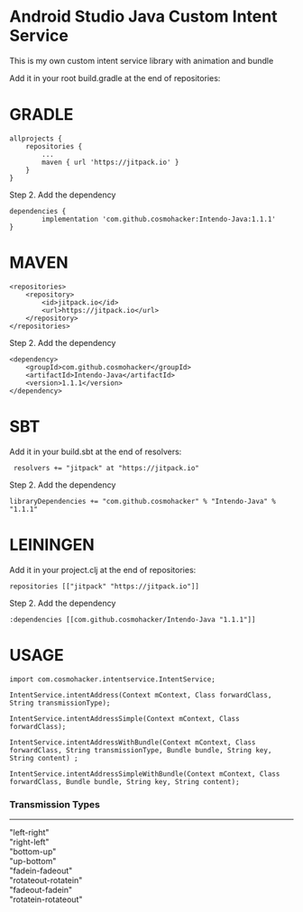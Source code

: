 # Android Studio Java Custom Intent Service
This is my own custom intent service library with animation and bundle

Add it in your root build.gradle at the end of repositories:

<h1>GRADLE</h1>

	allprojects {
		repositories {
			...
			maven { url 'https://jitpack.io' }
		}
	}
  
  
  Step 2. Add the dependency
  
  	dependencies {
	        implementation 'com.github.cosmohacker:Intendo-Java:1.1.1'
	}

<h1>MAVEN</h1>

	<repositories>
		<repository>
		    <id>jitpack.io</id>
		    <url>https://jitpack.io</url>
		</repository>
	</repositories>
  
  Step 2. Add the dependency
  
  	<dependency>
	    <groupId>com.github.cosmohacker</groupId>
	    <artifactId>Intendo-Java</artifactId>
	    <version>1.1.1</version>
	</dependency>

<h1>SBT</h1>

Add it in your build.sbt at the end of resolvers:

 	 resolvers += "jitpack" at "https://jitpack.io"
  
  Step 2. Add the dependency
  
  	libraryDependencies += "com.github.cosmohacker" % "Intendo-Java" % "1.1.1"	

<h1>LEININGEN</h1>

Add it in your project.clj at the end of repositories:

  	repositories [["jitpack" "https://jitpack.io"]]
  
  Step 2. Add the dependency
	
	:dependencies [[com.github.cosmohacker/Intendo-Java "1.1.1"]]	

<h1>USAGE</h1>

	import com.cosmohacker.intentservice.IntentService;
		    
	IntentService.intentAddress(Context mContext, Class forwardClass, String transmissionType);

	IntentService.intentAddressSimple(Context mContext, Class forwardClass);

	IntentService.intentAddressWithBundle(Context mContext, Class forwardClass, String transmissionType, Bundle bundle, String key, String content) ;

	IntentService.intentAddressSimpleWithBundle(Context mContext, Class forwardClass, Bundle bundle, String key, String content);

<h3>Transmission Types</h3>
<hr>
    "left-right"
    <br>
    "right-left"
    <br>
    "bottom-up"
    <br>
    "up-bottom"
    <br>
    "fadein-fadeout"
    <br>
    "rotateout-rotatein"
    <br>
    "fadeout-fadein"
    <br>
    "rotatein-rotateout"

